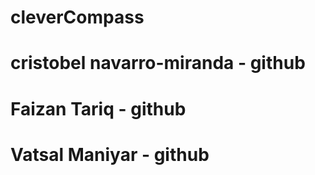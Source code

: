 # cleverCompass
# cristobel navarro-miranda - github
# Faizan Tariq - github
# Vatsal Maniyar - github
